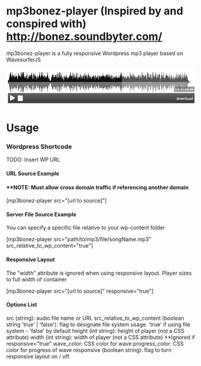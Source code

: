 mp3bonez-player (Inspired by and conspired with) http://bonez.soundbyter.com/
===============

mp3bonez-player is a fully responsive Wordpress mp3 player based on WavesurferJS

![alt tag](Source/content/snapshot.png)

# Usage

### Wordpress Shortcode

TODO: Insert WP URL

#### URL Source Example 

#### **NOTE:  Must allow cross domain traffic if referencing another domain

[mp3bonez-player src="[url to source]"]

#### Server File Source Example

You can specify a specific file relative to your wp-content folder

[mp3bonez-player src="path/to/mp3/file/songName.mp3" src_relative_to_wp_content="true"]

#### Responsive Layout

The "width" attribute is ignored when using responsive layout. Player sizes to full width of container

[mp3bonez-player src="[url to source]" responsive="true"]

#### Options List

src (string): audio file name or URL
src_relative_to_wp_content (boolean string 'true' | 'false'):  flag to designate file system usage. 'true' if using file system - 'false' by default
height (int string): height of player (not a CSS attribute)
width (int string): width of player (not a CSS attribute) **Ignored if responsive="true"
wave_color: CSS color for wave
progress_color: CSS color for progress of wave
responsive (boolean string): flag to turn responsive layout on / off.
